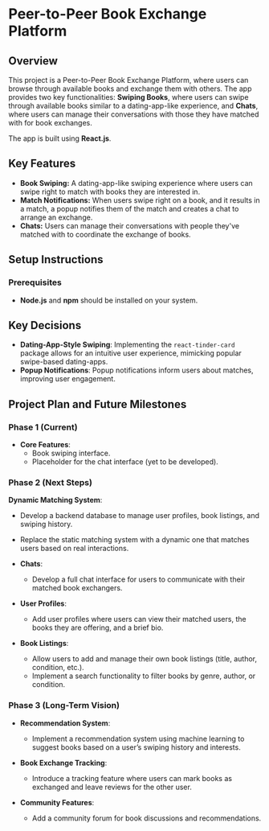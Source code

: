 # Peer-to-Peer Book Exchange Platform

## Overview

This project is a Peer-to-Peer Book Exchange Platform, where users can browse through available books and exchange them with others. The app provides two key functionalities: **Swiping Books**, where users can swipe through available books similar to a dating-app-like experience, and **Chats**, where users can manage their conversations with those they have matched with for book exchanges.

The app is built using **React.js**.

## Key Features

- **Book Swiping:** A dating-app-like swiping experience where users can swipe right to match with books they are interested in.
- **Match Notifications:** When users swipe right on a book, and it results in a match, a popup notifies them of the match and creates a chat to arrange an exchange.
- **Chats:** Users can manage their conversations with people they've matched with to coordinate the exchange of books.

## Setup Instructions

### Prerequisites

- **Node.js** and **npm** should be installed on your system.

## Key Decisions

- **Dating-App-Style Swiping**: Implementing the `react-tinder-card` package allows for an intuitive user experience, mimicking popular swipe-based dating-apps.
- **Popup Notifications**: Popup notifications inform users about matches, improving user engagement.

## Project Plan and Future Milestones

### Phase 1 (Current)
- **Core Features**:
  - Book swiping interface.
  - Placeholder for the chat interface (yet to be developed).

### Phase 2 (Next Steps)
**Dynamic Matching System**:
  - Develop a backend database to manage user profiles, book listings, and swiping history.
  - Replace the static matching system with a dynamic one that matches users based on real interactions. 

- **Chats**:
  - Develop a full chat interface for users to communicate with their matched book exchangers.
 
- **User Profiles**:
  - Add user profiles where users can view their matched users, the books they are offering, and a brief bio.

- **Book Listings**:
  - Allow users to add and manage their own book listings (title, author, condition, etc.).
  - Implement a search functionality to filter books by genre, author, or condition.

### Phase 3 (Long-Term Vision)
- **Recommendation System**:
  - Implement a recommendation system using machine learning to suggest books based on a user’s swiping history and interests.
  
- **Book Exchange Tracking**:
  - Introduce a tracking feature where users can mark books as exchanged and leave reviews for the other user.
  
- **Community Features**:
  - Add a community forum for book discussions and recommendations.
